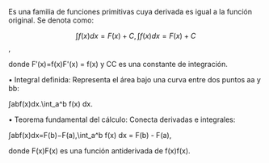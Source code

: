 Es una familia de funciones primitivas cuya derivada es igual a la función original. Se denota como:


$$ ∫f(x)dx=F(x)+C,\int f(x) dx = F(x) + C $$, 

donde F′(x)=f(x)F'(x) = f(x) y CC es una constante de integración.

• Integral definida:
Representa el área bajo una curva entre dos puntos aa y bb:

∫abf(x)dx.\int_a^b f(x) dx. 

• Teorema fundamental del cálculo:
Conecta derivadas e integrales:

∫abf(x)dx=F(b)−F(a),\int_a^b f(x) dx = F(b) - F(a), 

donde F(x)F(x) es una función antiderivada de f(x)f(x).